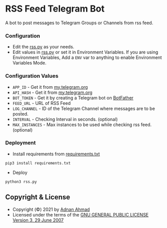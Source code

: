 # RSS Feed Telegram Bot
A bot to post messages to Telegram Groups or Channels from rss feed.

### Configuration
- Edit the [rss.py](./rss.py) as your needs.
- Edit values in [rss.py](./rss.py) or set it in Environment Variables. If you are using Environment Variables, Add a `ENV` var to anything to enable Environment Variables Mode.

### Configuration Values
- `APP_ID` - Get it from [my.telegram.org](https://my.telegram.org/apps)
- `API_HASH` - Get it from [my.telegram.org](https://my.telegram.org/apps)
- `BOT_TOKEN` - Get it by creating a Telegram bot on [BotFather](https://t.me/BotFather)
- `FEED_URL` - URL of RSS Feed
- `LOG_CHANNEL` - ID of the Telegram Channel where messages are to be posted.
- `INTERVAL` - Checking Interval in seconds. (optional)
- `MAX_INSTANCES` - Max instances to be used while checking rss feed. (optional)

### Deployment
- Install requirements from [requirements.txt](./requirements.txt)
```
pip3 install requirements.txt
```
- Deploy
```
python3 rss.py
```

## Copyright & License
- Copyright (©) 2021 by [Adnan Ahmad](https://github.com/viperadnan-git)
- Licensed under the terms of the [GNU GENERAL PUBLIC LICENSE Version 3, 29 June 2007](./LICENSE)